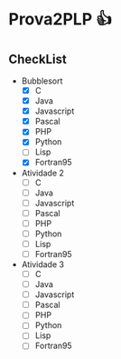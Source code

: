 # Prova2PLP :thumbsup:

## CheckList

  - Bubblesort
    - [x] C
    - [x] Java
    - [x] Javascript
    - [x] Pascal
    - [x] PHP
    - [x] Python
    - [ ] Lisp
    - [x] Fortran95
    
   - Atividade 2 </br>
      - [ ] C </br>
      - [ ] Java </br>
      - [ ] Javascript </br>
      - [ ] Pascal </br>
      - [ ] PHP </br>
      - [ ] Python </br>
      - [ ] Lisp </br>
      - [ ] Fortran95  </br>   
    
   - Atividade 3
      - [ ] C </br>
      - [ ] Java </br>
      - [ ] Javascript </br>
      - [ ] Pascal </br>
      - [ ] PHP </br>
      - [ ] Python </br>
      - [ ] Lisp </br>
      - [ ] Fortran95 </br>    
